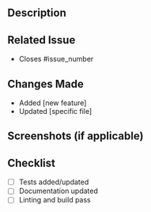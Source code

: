 ## Description

<!-- Describe the new feature. -->

## Related Issue

- Closes #issue_number

## Changes Made

- Added [new feature]
- Updated [specific file]

## Screenshots (if applicable)

<!-- Add screenshots to demonstrate the new feature. -->

## Checklist

- [ ] Tests added/updated
- [ ] Documentation updated
- [ ] Linting and build pass
